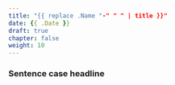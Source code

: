 ```yaml
---
title: "{{ replace .Name "-" " " | title }}"
date: {{ .Date }}
draft: true
chapter: false
weight: 10
---
```


### Sentence case headline

